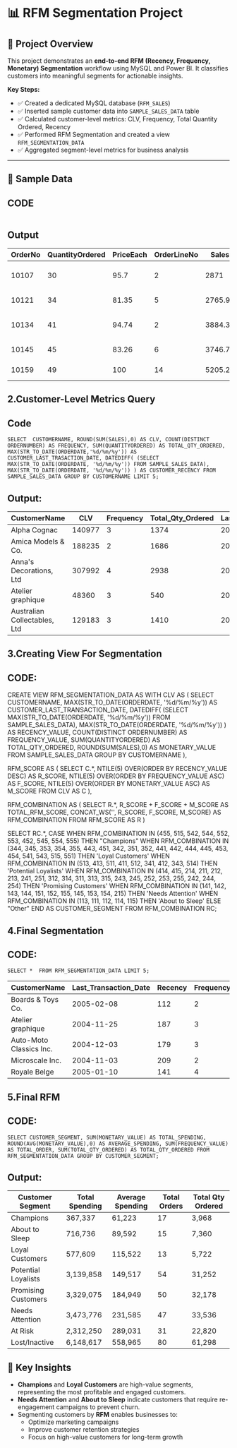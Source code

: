 # 📊 RFM Segmentation Project

## 🧠 Project Overview
This project demonstrates an **end-to-end RFM (Recency, Frequency, Monetary) Segmentation** workflow using MySQL and Power BI. It classifies customers into meaningful segments for actionable insights.  

**Key Steps:**
- ✅ Created a dedicated MySQL database (`RFM_SALES`)  
- ✅ Inserted sample customer data into `SAMPLE_SALES_DATA` table  
- ✅ Calculated customer-level metrics: CLV, Frequency, Total Quantity Ordered, Recency  
- ✅ Performed RFM Segmentation and created a view `RFM_SEGMENTATION_DATA`  
- ✅ Aggregated segment-level metrics for business analysis  

---

## 📂 Sample Data
## CODE 
```SELECT * FROM sample_sales_data LIMIT 5;
```

## Output
| OrderNo | QuantityOrdered | PriceEach | OrderLineNo | Sales   | OrderDate | Status  | Quarter | Month | Year | ProductLine | MSR | ProductCode | CustomerName             | Phone       | AddressLine1                  | AddressLine2 | City          | State | PostalCode | Country | Territory | ContactLastName | ContactFirstName | DealSize |
| ------- | --------------- | --------- | ----------- | ------- | --------- | ------- | ------- | ----- | ---- | ----------- | --- | ----------- | ------------------------ | ----------- | ----------------------------- | ------------ | ------------- | ----- | ---------- | ------- | --------- | --------------- | ---------------- | -------- |
| 10107   | 30              | 95.7      | 2           | 2871    | 24/2/03   | Shipped | 1       | 2     | 2003 | Motorcycles | 95  | S10\_1678   | Land of Toys Inc.        | 2125557818  | 897 Long Airport Avenue       |              | NYC           | NY    | 10022      | USA     | NA        | Yu              | Kwai             | Small    |
| 10121   | 34              | 81.35     | 5           | 2765.9  | 7/5/03    | Shipped | 2       | 5     | 2003 | Motorcycles | 95  | S10\_1678   | Reims Collectables       | 26.47.1555  | 59 rue de l'Abbaye            |              | Reims         |       | 51100      | France  | EMEA      | Henriot         | Paul             | Small    |
| 10134   | 41              | 94.74     | 2           | 3884.34 | 1/7/03    | Shipped | 3       | 7     | 2003 | Motorcycles | 95  | S10\_1678   | Lyon Souveniers          | +33 1 46... | 27 rue du Colonel Pierre Avia |              | Paris         |       | 75508      | France  | EMEA      | Da Cunha        | Daniel           | Medium   |
| 10145   | 45              | 83.26     | 6           | 3746.7  | 25/8/03   | Shipped | 3       | 8     | 2003 | Motorcycles | 95  | S10\_1678   | Toys4GrownUps.com        | 6265557265  | 78934 Hillside Dr.            |              | Pasadena      | CA    | 90003      | USA     | NA        | Young           | Julie            | Medium   |
| 10159   | 49              | 100       | 14          | 5205.27 | 10/10/03  | Shipped | 4       | 10    | 2003 | Motorcycles | 95  | S10\_1678   | Corporate Gift Ideas Co. | 6505551386  | 7734 Strong St.               |              | San Francisco | CA    |            | USA     | NA        | Brown           | Julie            | Medium   |
## 2.Customer-Level Metrics Query
## Code
``SELECT 
    CUSTOMERNAME,
    ROUND(SUM(SALES),0) AS CLV,
    COUNT(DISTINCT ORDERNUMBER) AS FREQUENCY,
    SUM(QUANTITYORDERED) AS TOTAL_QTY_ORDERED,
    MAX(STR_TO_DATE(ORDERDATE,'%d/%m/%y')) AS CUSTOMER_LAST_TRASACTION_DATE,
    DATEDIFF(
        (SELECT MAX(STR_TO_DATE(ORDERDATE, '%d/%m/%y')) FROM SAMPLE_SALES_DATA),
        MAX(STR_TO_DATE(ORDERDATE, '%d/%m/%y'))
    ) AS CUSTOMER_RECENCY
FROM SAMPLE_SALES_DATA
GROUP BY CUSTOMERNAME
LIMIT 5;``

## Output:

| CustomerName                 | CLV    | Frequency | Total\_Qty\_Ordered | Last\_Transaction\_Date | Recency |
| ---------------------------- | ------ | --------- | ------------------- | ----------------------- | ------- |
| Alpha Cognac                 | 140977 | 3         | 1374                | 2005-03-28              | 64      |
| Amica Models & Co.           | 188235 | 2         | 1686                | 2004-09-09              | 264     |
| Anna's Decorations, Ltd      | 307992 | 4         | 2938                | 2005-03-09              | 83      |
| Atelier graphique            | 48360  | 3         | 540                 | 2004-11-25              | 187     |
| Australian Collectables, Ltd | 129183 | 3         | 1410                | 2005-05-09              | 22      |


## 3.Creating View For Segmentation 
## CODE:

CREATE VIEW RFM_SEGMENTATION_DATA AS
WITH CLV AS 
(
    SELECT
        CUSTOMERNAME,
        MAX(STR_TO_DATE(ORDERDATE, '%d/%m/%y')) AS CUSTOMER_LAST_TRANSACTION_DATE,
        DATEDIFF(
            (SELECT MAX(STR_TO_DATE(ORDERDATE, '%d/%m/%y')) FROM SAMPLE_SALES_DATA),
            MAX(STR_TO_DATE(ORDERDATE, '%d/%m/%y'))
        ) AS RECENCY_VALUE,
        COUNT(DISTINCT ORDERNUMBER) AS FREQUENCY_VALUE,
        SUM(QUANTITYORDERED) AS TOTAL_QTY_ORDERED,
        ROUND(SUM(SALES),0) AS MONETARY_VALUE
    FROM SAMPLE_SALES_DATA
    GROUP BY CUSTOMERNAME
),

RFM_SCORE AS
(
    SELECT 
        C.*,
        NTILE(5) OVER(ORDER BY RECENCY_VALUE DESC) AS R_SCORE,
        NTILE(5) OVER(ORDER BY FREQUENCY_VALUE ASC) AS F_SCORE,
        NTILE(5) OVER(ORDER BY MONETARY_VALUE ASC) AS M_SCORE
    FROM CLV AS C
),

RFM_COMBINATION AS
(
    SELECT
        R.*,
        R_SCORE + F_SCORE + M_SCORE AS TOTAL_RFM_SCORE,
        CONCAT_WS('', R_SCORE, F_SCORE, M_SCORE) AS RFM_COMBINATION
    FROM RFM_SCORE AS R
)

SELECT
    RC.*,
    CASE
        WHEN RFM_COMBINATION IN (455, 515, 542, 544, 552, 553, 452, 545, 554, 555) 
            THEN "Champions"
        WHEN RFM_COMBINATION IN (344, 345, 353, 354, 355, 443, 451, 342, 351, 352, 441, 442, 444, 445, 453, 454, 541, 543, 515, 551) 
            THEN 'Loyal Customers'
        WHEN RFM_COMBINATION IN (513, 413, 511, 411, 512, 341, 412, 343, 514) 
            THEN 'Potential Loyalists'
        WHEN RFM_COMBINATION IN (414, 415, 214, 211, 212, 213, 241, 251, 312, 314, 311, 313, 315, 243, 245, 252, 253, 255, 242, 244, 254) 
            THEN 'Promising Customers'
        WHEN RFM_COMBINATION IN (141, 142, 143, 144, 151, 152, 155, 145, 153, 154, 215) 
            THEN 'Needs Attention'
        WHEN RFM_COMBINATION IN (113, 111, 112, 114, 115) 
            THEN 'About to Sleep'
        ELSE "Other"
    END AS CUSTOMER_SEGMENT
FROM RFM_COMBINATION RC;


## 4.Final Segmentation
## CODE:

``SELECT * 
FROM RFM_SEGMENTATION_DATA
LIMIT 5;``

| CustomerName            | Last\_Transaction\_Date | Recency | Frequency | Total\_Qty\_Ordered | MonetaryValue | R\_Score | F\_Score | M\_Score | Total\_RFM\_Score | RFM\_Combination | Segment   |
| ----------------------- | ----------------------- | ------- | --------- | ------------------- | ------------- | -------- | -------- | -------- | ----------------- | ---------------- | --------- |
| Boards & Toys Co.       | 2005-02-08              | 112     | 2         | 204                 | 18259         | 4        | 2        | 1        | 7                 | 421              | Champions |
| Atelier graphique       | 2004-11-25              | 187     | 3         | 540                 | 48360         | 3        | 3        | 1        | 7                 | 331              | Champions |
| Auto-Moto Classics Inc. | 2004-12-03              | 179     | 3         | 574                 | 52959         | 3        | 3        | 1        | 7                 | 331              | Champions |
| Microscale Inc.         | 2004-11-03              | 209     | 2         | 762                 | 66290         | 2        | 1        | 1        | 4                 | 211              | Champions |
| Royale Belge            | 2005-01-10              | 141     | 4         | 556                 | 66880         | 4        | 5        | 1        | 10                | 451              | Champions |


## 5.Final RFM

## CODE:
``SELECT
	CUSTOMER_SEGMENT,
    SUM(MONETARY_VALUE) AS TOTAL_SPENDING,
    ROUND(AVG(MONETARY_VALUE),0) AS AVERAGE_SPENDING,
    SUM(FREQUENCY_VALUE) AS TOTAL_ORDER,
    SUM(TOTAL_QTY_ORDERED) AS TOTAL_QTY_ORDERED
FROM RFM_SEGMENTATION_DATA
GROUP BY CUSTOMER_SEGMENT;``

## Output:

| Customer Segment    | Total Spending | Average Spending | Total Orders | Total Qty Ordered |
| ------------------- | -------------- | ---------------- | ------------ | ----------------- |
| Champions           | 367,337        | 61,223           | 17           | 3,968             |
| About to Sleep      | 716,736        | 89,592           | 15           | 7,360             |
| Loyal Customers     | 577,609        | 115,522          | 13           | 5,722             |
| Potential Loyalists | 3,139,858      | 149,517          | 54           | 31,252            |
| Promising Customers | 3,329,075      | 184,949          | 50           | 32,178            |
| Needs Attention     | 3,473,776      | 231,585          | 47           | 33,536            |
| At Risk             | 2,312,250      | 289,031          | 31           | 22,820            |
| Lost/Inactive       | 6,148,617      | 558,965          | 80           | 61,298            |



## 🔑 Key Insights

- **Champions** and **Loyal Customers** are high-value segments, representing the most profitable and engaged customers.  
- **Needs Attention** and **About to Sleep** indicate customers that require re-engagement campaigns to prevent churn.  
- Segmenting customers by **RFM** enables businesses to:
  - Optimize marketing campaigns  
  - Improve customer retention strategies  
  - Focus on high-value customers for long-term growth
